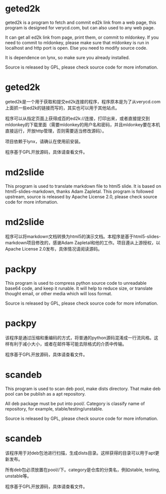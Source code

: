 # geted2k #

geted2k is a program to fetch and commit ed2k link from a web page, this program is designed for verycd.com, but can also used to any web page.

It can get all ed2k link from page, print them, or commit to mldonkey. If you need to commit to mldonkey, please make sure that mldonkey is run in localhost and http port is open. Else you need to modify source code.

It is dependence on lynx, so make sure you already installed.

Source is released by GPL, please check source code for more infomation.

# geted2k #

geted2k是一个用于获取和提交ed2k连接的程序，程序原本是为了从verycd.com上面抓一些ed2k的链接而写的，其实也可以用于其他站点。

程序可以从指定页面上获得成百的ed2k://连接，打印出来，或者直接提交到mldonkey的下载里面（需要mldonkey的用户名和密码，并且mldonkey要在本机直接运行，开放http管理，否则需要适当修改源码）。

项目依赖于lynx，请确认在使用前安装。

程序基于GPL开放源码，具体请查看文件。

# md2slide #

This program is used to translate markdown file to html5 slide. It is based on html5-slides-markdown, thanks Adam Zapletal. This program is followed upstream, source is released by Apache License 2.0, please check source code for more infomation.

# md2slide #

程序可以将markdown文档转换为html5的演示文档。本程序是基于html5-slides-markdown项目修改的，感谢Adam Zapletal和他的工作。项目遵从上游授权，以Apache License 2.0发布，具体情况请阅读源码。

# packpy #

This program is used to compress python source code to unreadable base64 code, and keep it runable. It will help to reduce size, or translate thought email, or other media which will loss format.

Source is released by GPL, please check source code for more infomation.

# packpy #

该程序是通过压缩和重编码的方式，将普通的python源码混淆成一行流风格。这样有利于减小大小，或者在邮件等可能去除格式的介质中传输。

程序基于GPL开放源码，具体请查看文件。

# scandeb #

This program is used to scan deb pool, make dists directory. That make deb pool can be publish as a apt repository.

All deb package must be put into pool/<category>. Category is classify name of repository, for example, stable/testing/unstable.

Source is released by GPL, please check source code for more infomation.

# scandeb #

该程序用于对deb包池进行扫描，生成dists目录。这样获得的目录可以用于apt更新发布。

所有deb包必须放置在pool/<category>/下。category是仓库的分类名，例如stable, testing, unstable等。

程序基于GPL开放源码，具体请查看文件。
